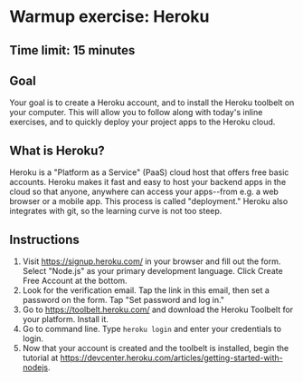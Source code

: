 # Warmup exercise: Heroku
## Time limit: 15 minutes

## Goal

Your goal is to create a Heroku account, and to install the Heroku toolbelt on
your computer. This will allow you to follow along with today's inline
exercises, and to quickly deploy your project apps to the Heroku cloud.

## What is Heroku?

Heroku is a "Platform as a Service" (PaaS) cloud host that offers free basic
accounts. Heroku makes it fast and easy to host your backend apps in the cloud
so that anyone, anywhere can access your apps--from e.g. a web browser or a
mobile app. This process is called "deployment." Heroku also integrates with
git, so the learning curve is not too steep.

## Instructions

1. Visit https://signup.heroku.com/ in your browser and fill out the form.
   Select "Node.js" as your primary development language. Click Create Free
   Account at the bottom.
1. Look for the verification email. Tap the link in this email, then set a
   password on the form. Tap "Set password and log in."
1. Go to https://toolbelt.heroku.com/ and download the Heroku Toolbelt for your
   platform. Install it.
1. Go to command line. Type `heroku login` and enter your credentials to
   login.
1. Now that your account is created and the toolbelt is installed, begin the
   tutorial at
   https://devcenter.heroku.com/articles/getting-started-with-nodejs.
